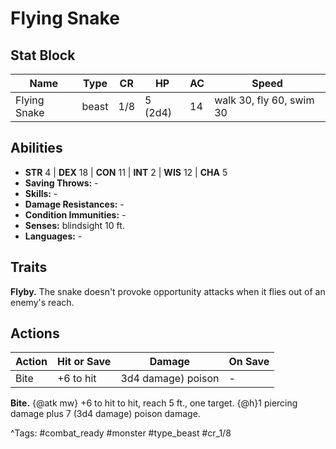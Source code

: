 # Flying Snake

## Stat Block

| Name | Type | CR | HP | AC | Speed |
|------|------|----|----|----|-------|
| Flying Snake | beast | 1/8 | 5 (2d4) | 14 | walk 30, fly 60, swim 30 |

## Abilities

- **STR** 4 | **DEX** 18 | **CON** 11 | **INT** 2 | **WIS** 12 | **CHA** 5
- **Saving Throws:** -  
- **Skills:** -  
- **Damage Resistances:** -  
- **Condition Immunities:** -  
- **Senses:** blindsight 10 ft.  
- **Languages:** -

## Traits

**Flyby.** The snake doesn't provoke opportunity attacks when it flies out of an enemy's reach.


## Actions

| Action | Hit or Save | Damage | On Save |
|--------|--------------|--------|----------|
| Bite | +6 to hit | 3d4 damage) poison | - |

**Bite.** {@atk mw} +6 to hit to hit, reach 5 ft., one target. {@h}1 piercing damage plus 7 (3d4 damage) poison damage.


^Tags: #combat_ready #monster #type_beast #cr_1/8